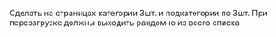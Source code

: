 Сделать на страницах категории 3шт. и подкатегории по 3шт. При перезагрузке должны выходить рандомно из всего списка
